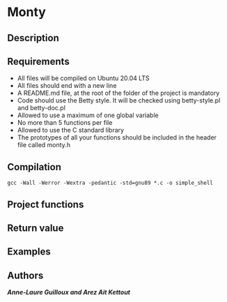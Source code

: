 # Monty

## Description

## Requirements
* All files will be compiled on Ubuntu 20.04 LTS
* All files should end with a new line
* A README.md file, at the root of the folder of the project is mandatory
* Code should use the Betty style. It will be checked using betty-style.pl and betty-doc.pl
* Allowed to use a maximum of one global variable
* No more than 5 functions per file
* Allowed to use the C standard library
* The prototypes of all your functions should be included in the header file called monty.h

## Compilation
```gcc -Wall -Werror -Wextra -pedantic -std=gnu89 *.c -o simple_shell```

## Project functions
 
## Return value

## Examples

## Authors
***Anne-Laure Guilloux and Arez Ait Kettout***

